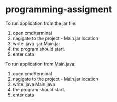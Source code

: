 # programming-assigment
To run application from the jar file:
1. open cmd/terminal
2. nagigate to the project - Main.jar location
3. write: java -jar Main.jar
4. the program should start.
5. enter data

To run application from Main.java:
1. open cmd/terminal
2. nagigate to the project - Main.jar location
3. write: java Main.java
4. the program should start.
5. enter data

